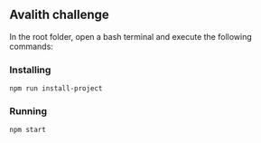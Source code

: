 ## Avalith challenge
In the root folder, open a bash terminal and execute the following commands:

### Installing
```
npm run install-project
```

### Running
```
npm start
```
